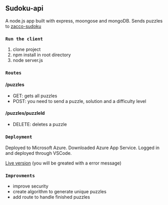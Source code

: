 ## Sudoku-api
A node.js app built with express, moongose and mongoDB. Sends puzzles to [zacco-sudoku](https://github.com/ervinjusufagic/zacco-sudoku)

### `Run the client`

1. clone project
2. npm install in root directory
3. node server.js

### `Routes`
#### /puzzles
* GET: gets all puzzles
* POST: you need to send a puzzle, solution and a difficulty level

#### /puzzles/puzzleId
* DELETE: deletes a puzzle

### `Deployment`
Deployed to Microsoft Azure.
Downloaded Azure App Service.
Logged in and deployed through VSCode.

[Live version](https://z-api.azurewebsites.net/) (you will be greated with a error message)

### `Improvments`
* improve security
* create algorithm to generate unique puzzles
* add route to handle finished puzzles



